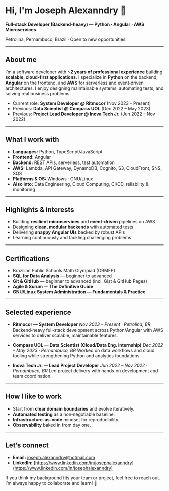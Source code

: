 # Hi, I'm Joseph Alexanndry 👋

**Full‑stack Developer (Backend‑heavy) — Python · Angular · AWS Microservices**

Petrolina, Pernambuco, Brazil · Open to new opportunities

---

## About me

I’m a software developer with **~2 years of professional experience** building **scalable, cloud‑first applications**. I specialize in **Python** on the backend, **Angular** on the frontend, and **AWS** for serverless and event‑driven architectures. I enjoy designing maintainable systems, automating tests, and solving real business problems.

* Current role: **System Developer @ Ritmocor** (Nov 2023 – Present)
* Previous: **Data Scientist @ Compass UOL** (Dec 2022 – May 2023)
* Previous: **Project Lead Developer @ Inova Tech Jr.** (Jun 2022 – Nov 2022)

---

## What I work with

* **Languages:** Python, TypeScript/JavaScript
* **Frontend:** Angular
* **Backend:** REST APIs, serverless, test automation
* **AWS:** Lambda, API Gateway, DynamoDB, Cognito, S3, CloudFront, SNS, SQS
* **Platforms & OS:** Windows · GNU/Linux
* **Also into:** Data Engineering, Cloud Computing, CI/CD, reliability & monitoring

---

## Highlights & interests

* Building **resilient microservices** and **event‑driven** pipelines on AWS
* Designing **clean, modular backends** with automated tests
* Delivering **snappy Angular UIs** backed by robust APIs
* Learning continuously and tackling challenging problems

---

## Certifications

* Brazilian Public Schools Math Olympiad (OBMEP)
* **SQL for Data Analysis** — beginner to advanced
* **Git & GitHub** — beginner to advanced (incl. Gist & GitHub Pages)
* **Agile & Scrum — The Definitive Guide**
* **GNU/Linux System Administration — Fundamentals & Practice**

---

## Selected experience

* **Ritmocor — System Developer**
  *Nov 2023 – Present · Petrolina, BR*
  Backend‑heavy full‑stack development across Python/Angular with AWS services to deliver scalable, maintainable features.

* **Compass UOL — Data Scientist (Cloud/Data Eng. internship)**
  *Dec 2022 – May 2023 · Pernambuco, BR*
  Worked on data workflows and cloud tooling while strengthening Python and analytics foundations.

* **Inova Tech Jr. — Lead Project Developer**
  *Jun 2022 – Nov 2022 · Pernambuco, BR*
  Led project delivery with hands‑on development and team coordination.

---

## How I like to work

* Start from **clear domain boundaries** and evolve iteratively.
* **Automated testing** as a non‑negotiable baseline.
* **Infrastructure‑as‑code** mindset for reproducibility.
* **Observability** baked in from day one.

---

## Let’s connect

* **Email:** [joseph.alexanndry@hotmail.com](mailto:joseph.alexanndry@hotmail.com)
* **LinkedIn:** [https://www.linkedin.com/in/josephalexanndry](https://www.linkedin.com/in/josephalexanndry)

If you think my background fits your team or project, feel free to reach out. I’m always happy to collaborate and learn! 🚀

